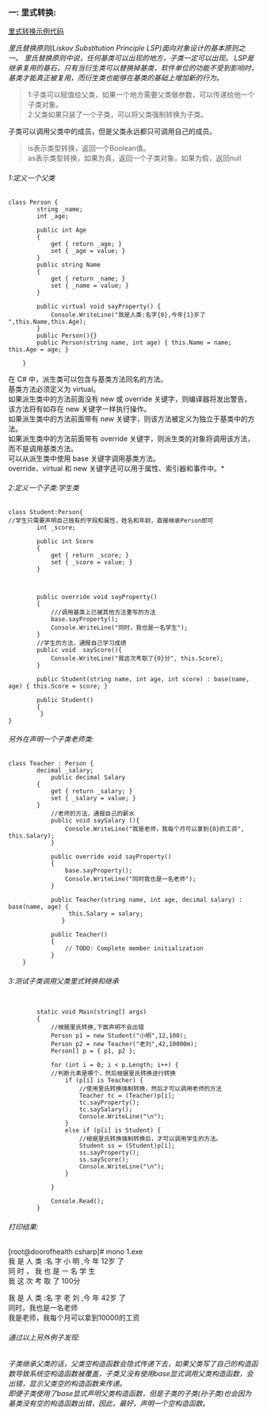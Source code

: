 ### 一: 里式转换:    

[里式转换示例代码](https://github.com/xruanjian/csharp/blob/master/CollectionsAndLSP/里氏转换和集合的概念001.cs)


*里氏替换原则(Liskov Substitution Principle LSP)面向对象设计的基本原则之一。 里氏替换原则中说，任何基类可以出现的地方，子类一定可以出现。 LSP是继承复用的基石，只有当衍生类可以替换掉基类，软件单位的功能不受到影响时，基类才能真正被复用，而衍生类也能够在基类的基础上增加新的行为。*
> 1:子类可以赋值给父类，如果一个地方需要父类做参数，可以传递给他一个子类对象。    
2:父类如果只装了一个子类，可以将父类强制转换为子类。

子类可以调用父类中的成员，但是父类永远都只可调用自己的成员。

> is表示类型转换，返回一个Boolean值。    
as表示类型转换，如果为真，返回一个子类对象，如果为假，返回null

###### 1:定义一个父类


```
class Person {
        string _name;
        int _age;

        public int Age
        {
            get { return _age; }
            set { _age = value; }
        }
        public string Name
        {
            get { return _name; }
            set { _name = value; }
        }

        public virtual void sayProperty() {
            Console.WriteLine("我是人类:名字{0},今年{1}岁了 ",this.Name,this.Age);
        }
        public Person(){}
        public Person(string name, int age) { this.Name = name; this.Age = age; }

    }
```

> 
在 C# 中，派生类可以包含与基类方法同名的方法。    
        基类方法必须定义为 virtual。    
        如果派生类中的方法前面没有 new 或 override 关键字，则编译器将发出警告，该方法将有如存在 new 关键字一样执行操作。    
       如果派生类中的方法前面带有 new 关键字，则该方法被定义为独立于基类中的方法。    
       如果派生类中的方法前面带有 override 关键字，则派生类的对象将调用该方法，而不是调用基类方法。    
       可以从派生类中使用 base 关键字调用基类方法。    
       override、virtual 和 new 关键字还可以用于属性、索引器和事件中。*

###### 2:定义一个子类:学生类
```
class Student:Person{
//学生只需要声明自己独有的字段和属性，姓名和年龄，直接继承Person即可
        int _score;

        public int Score
        {
            get { return _score; }
            set { _score = value; }
        }

        
      
        public override void sayProperty()
        {
            ///调用基类上已被其他方法重写的方法
            base.sayProperty();
            Console.WriteLine("同时，我也是一名学生");
        }
        //学生的方法，通报自己学习成绩
        public void  sayScore(){
            Console.WriteLine("我这次考取了{0}分", this.Score);
        }

        public Student(string name, int age, int score) : base(name, age) { this.Score = score; }

        public Student()
        {
         }
}
```

###### 另外在声明一个子类老师类:
```
class Teacher : Person {
        decimal _salary;
            public decimal Salary
        {
            get { return _salary; }
            set { _salary = value; }
        }
            //老师的方法，通报自己的薪水
            public void saySalary (){
                Console.WriteLine("我是老师，我每个月可以拿到{0}的工资", this.Salary);
            }

            public override void sayProperty()
            {
                base.sayProperty();
                Console.WriteLine("同时我也是一名老师");
            }

            public Teacher(string name, int age, decimal salary) : base(name, age) { 
                 this.Salary = salary; 
               }

            public Teacher()
            {
                // TODO: Complete member initialization
            }    
    }

```
###### 3:测试子类调用父类里式转换和继承

```

        static void Main(string[] args)
        {
            //根据里氏转换,下面声明不会出错
            Person p1 = new Student("小明",12,100);
            Person p2 = new Teacher("老刘",42,10000m);
            Person[] p = { p1, p2 };

            for (int i = 0; i < p.Length; i++) { 
            //判断元素是哪个，然后根据里氏转换进行转换
                if (p[i] is Teacher) {
                    //使用里氏转换强制转换，然后才可以调用老师的方法
                    Teacher tc = (Teacher)p[i];
                    tc.sayProperty();
                    tc.saySalary();
                    Console.WriteLine("\n");
                }
                else if (p[i] is Student) {
                    //根据里氏转换强制转换后，才可以调用学生的方法。
                    Student ss = (Student)p[i];
                    ss.sayProperty();
                    ss.sayScore();
                    Console.WriteLine("\n");
                }
            
            }

            Console.Read();
        }
```

###### 打印结果:

[root@doorofhealth csharp]# mono 1.exe    
我 是 人 类 :名 字 小 明 ,今 年 12岁 了    
同 时 ， 我 也 是 一 名 学 生    
我 这 次 考 取 了 100分
           

我 是 人 类 :名 字 老 刘 ,今 年 42岁 了    
同时，我也是一名老师    
我是老师，我每个月可以拿到10000的工资


###### 通过以上另外例子发现:    

*子类继承父类的话，父类空构造函数会隐式传递下去，如果父类写了自己的构造函数导致系统空构造函数被覆盖，子类又没有使用base显式调用父类构造函数，会出错，显示父类空的构造函数来传递。    
        即便子类使用了base显式声明父类构造函数，但是子类的子类(孙子类)也会因为基类没有空的构造函数出错，因此，最好，声明一个空构造函数。*

